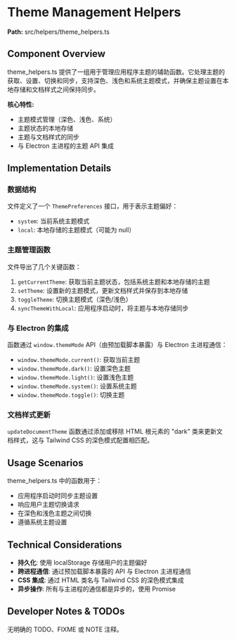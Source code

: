 # Theme Management Helpers

**Path:** src/helpers/theme_helpers.ts

## Component Overview

theme_helpers.ts 提供了一组用于管理应用程序主题的辅助函数。它处理主题的获取、设置、切换和同步，支持深色、浅色和系统主题模式，并确保主题设置在本地存储和文档样式之间保持同步。

**核心特性:**
- 主题模式管理（深色、浅色、系统）
- 主题状态的本地存储
- 主题与文档样式的同步
- 与 Electron 主进程的主题 API 集成

## Implementation Details

### 数据结构

文件定义了一个 `ThemePreferences` 接口，用于表示主题偏好：
- `system`: 当前系统主题模式
- `local`: 本地存储的主题模式（可能为 null）

### 主题管理函数

文件导出了几个关键函数：

1. `getCurrentTheme`: 获取当前主题状态，包括系统主题和本地存储的主题
2. `setTheme`: 设置新的主题模式，更新文档样式并保存到本地存储
3. `toggleTheme`: 切换主题模式（深色/浅色）
4. `syncThemeWithLocal`: 应用程序启动时，将主题与本地存储同步

### 与 Electron 的集成

函数通过 `window.themeMode` API（由预加载脚本暴露）与 Electron 主进程通信：
- `window.themeMode.current()`: 获取当前主题
- `window.themeMode.dark()`: 设置深色主题
- `window.themeMode.light()`: 设置浅色主题
- `window.themeMode.system()`: 设置系统主题
- `window.themeMode.toggle()`: 切换主题

### 文档样式更新

`updateDocumentTheme` 函数通过添加或移除 HTML 根元素的 "dark" 类来更新文档样式，这与 Tailwind CSS 的深色模式配置相匹配。

## Usage Scenarios

theme_helpers.ts 中的函数用于：
- 应用程序启动时同步主题设置
- 响应用户主题切换请求
- 在深色和浅色主题之间切换
- 遵循系统主题设置

## Technical Considerations

- **持久化**: 使用 localStorage 存储用户的主题偏好
- **跨进程通信**: 通过预加载脚本暴露的 API 与 Electron 主进程通信
- **CSS 集成**: 通过 HTML 类名与 Tailwind CSS 的深色模式集成
- **异步操作**: 所有与主进程的通信都是异步的，使用 Promise

## Developer Notes & TODOs

无明确的 TODO、FIXME 或 NOTE 注释。 